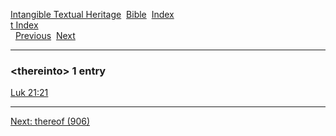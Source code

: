 [Intangible Textual Heritage](../../index)  [Bible](../index) 
[Index](index)   
[t Index](_t_)  
  [Previous](c11465)  [Next](c11467) 

------------------------------------------------------------------------

### &lt;thereinto&gt; 1 entry

[Luk 21:21](../kjv/luk021.htm#021)  

------------------------------------------------------------------------

[Next: thereof (906)](c11467)
